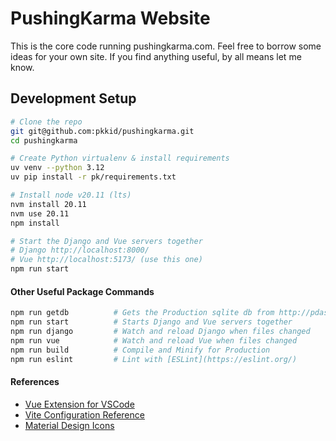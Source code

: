 # PushingKarma Website
This is the core code running pushingkarma.com. Feel free to borrow some ideas
for your own site. If you find anything useful, by all means let me know.

## Development Setup
```bash
# Clone the repo
git git@github.com:pkkid/pushingkarma.git
cd pushingkarma

# Create Python virtualenv & install requirements
uv venv --python 3.12
uv pip install -r pk/requirements.txt

# Install node v20.11 (lts)
nvm install 20.11
nvm use 20.11
npm install

# Start the Django and Vue servers together
# Django http://localhost:8000/
# Vue http://localhost:5173/ (use this one)
npm run start
```

#### Other Useful Package Commands
```bash
npm run getdb          # Gets the Production sqlite db from http://pdash.nasuni.net/db.sqlite3
npm run start          # Starts Django and Vue servers together
npm run django         # Watch and reload Django when files changed
npm run vue            # Watch and reload Vue when files changed
npm run build          # Compile and Minify for Production
npm run eslint         # Lint with [ESLint](https://eslint.org/)
```

#### References
* [Vue Extension for VSCode](https://marketplace.visualstudio.com/items?itemName=Vue.volar)
* [Vite Configuration Reference](https://vitejs.dev/config/)
* [Material Design Icons](https://pictogrammers.com/library/mdi/)
